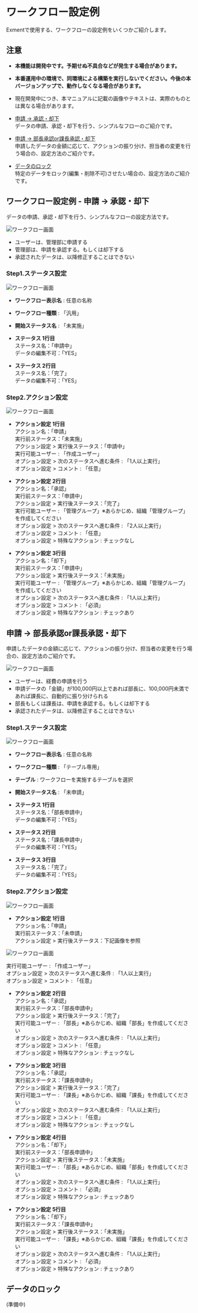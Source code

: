 # ワークフロー設定例
Exmentで使用する、ワークフローの設定例をいくつかご紹介します。

## 注意
- **本機能は開発中です。予期せぬ不具合などが発生する場合があります。**
- **本番運用中の環境で、同環境による構築を実行しないでください。今後の本バージョンアップで、動作しなくなる場合があります。**
- 現在開発中につき、本マニュアルに記載の画像やテキストは、実際のものとは異なる場合があります。

- [申請 → 承認・却下](#example1)  
データの申請、承認・却下を行う、シンプルなフローのご紹介です。  


- [申請 → 部長承認or課長承認・却下](#example2)  
申請したデータの金額に応じて、アクションの振り分け、担当者の変更を行う場合の、設定方法のご紹介です。  


- [データのロック](#example3)  
特定のデータをロック(編集・削除不可)させたい場合の、設定方法のご紹介です。  




<h2 id="example1">ワークフロー設定例 - 申請 → 承認・却下</h2>
データの申請、承認・却下を行う、シンプルなフローの設定方法です。  

![ワークフロー画面](img/workflow/workflow1.png)  
- ユーザーは、管理部に申請する
- 管理部は、申請を承認する。もしくは却下する
- 承認されたデータは、以降修正することはできない


### Step1.ステータス設定

![ワークフロー画面](img/workflow/workflow_status1.png)  

- **ワークフロー表示名** : 任意の名称

- **ワークフロー種類** : 「汎用」

- **開始ステータス名** : 「未実施」

- **ステータス 1行目**  
ステータス名：「申請中」  
データの編集不可：「YES」  

- **ステータス 2行目**  
ステータス名：「完了」  
データの編集不可：「YES」  


### Step2.アクション設定

![ワークフロー画面](img/workflow/workflow_action0.png)  

- **アクション設定 1行目**  
アクション名：「申請」  
実行前ステータス：「未実施」  
アクション設定 > 実行後ステータス：「申請中」  
実行可能ユーザー : 「作成ユーザー」  
オプション設定 > 次のステータスへ進む条件 : 「1人以上実行」  
オプション設定 > コメント : 「任意」  


- **アクション設定 2行目**  
アクション名：「承認」  
実行前ステータス：「申請中」  
アクション設定 > 実行後ステータス：「完了」  
実行可能ユーザー : 「管理グループ」※あらかじめ、組織「管理グループ」を作成してください  
オプション設定 > 次のステータスへ進む条件 : 「2人以上実行」  
オプション設定 > コメント : 「任意」  
オプション設定 > 特殊なアクション : チェックなし  


- **アクション設定 3行目**  
アクション名：「却下」  
実行前ステータス：「申請中」  
アクション設定 > 実行後ステータス：「未実施」  
実行可能ユーザー : 「管理グループ」※あらかじめ、組織「管理グループ」を作成してください  
オプション設定 > 次のステータスへ進む条件 : 「1人以上実行」  
オプション設定 > コメント : 「必須」  
オプション設定 > 特殊なアクション : チェックあり  











<h2 id="example2">申請 → 部長承認or課長承認・却下</h2>
申請したデータの金額に応じて、アクションの振り分け、担当者の変更を行う場合の、設定方法のご紹介です。    

![ワークフロー画面](img/workflow/workflow_example2_0.png)
  
- ユーザーは、経費の申請を行う
- 申請データの「金額」が100,000円以上であれば部長に、100,000円未満であれば課長に、自動的に振り分けられる
- 部長もしくは課長は、申請を承認する。もしくは却下する
- 承認されたデータは、以降修正することはできない


### Step1.ステータス設定

![ワークフロー画面](img/workflow/workflow_example2_1.png)  

- **ワークフロー表示名** : 任意の名称

- **ワークフロー種類** : 「テーブル専用」

- **テーブル** : ワークフローを実施するテーブルを選択

- **開始ステータス名** : 「未申請」

- **ステータス 1行目**  
ステータス名：「部長申請中」  
データの編集不可：「YES」  

- **ステータス 2行目**  
ステータス名：「課長申請中」  
データの編集不可：「YES」  

- **ステータス 3行目**  
ステータス名：「完了」  
データの編集不可：「YES」  


### Step2.アクション設定

![ワークフロー画面](img/workflow/workflow_example2_2.png)  

- **アクション設定 1行目**  
アクション名：「申請」  
実行前ステータス：「未申請」  
アクション設定 > 実行後ステータス：下記画像を参照  

![ワークフロー画面](img/workflow/workflow_example2_3.png)  

実行可能ユーザー : 「作成ユーザー」  
オプション設定 > 次のステータスへ進む条件 : 「1人以上実行」  
オプション設定 > コメント : 「任意」  


- **アクション設定 2行目**  
アクション名：「承認」  
実行前ステータス：「部長申請中」  
アクション設定 > 実行後ステータス：「完了」  
実行可能ユーザー : 「部長」※あらかじめ、組織「部長」を作成してください  
オプション設定 > 次のステータスへ進む条件 : 「1人以上実行」  
オプション設定 > コメント : 「任意」  
オプション設定 > 特殊なアクション : チェックなし  


- **アクション設定 3行目**  
アクション名：「承認」  
実行前ステータス：「課長申請中」  
アクション設定 > 実行後ステータス：「完了」  
実行可能ユーザー : 「課長」※あらかじめ、組織「課長」を作成してください  
オプション設定 > 次のステータスへ進む条件 : 「1人以上実行」  
オプション設定 > コメント : 「任意」  
オプション設定 > 特殊なアクション : チェックなし  


- **アクション設定 4行目**  
アクション名：「却下」  
実行前ステータス：「部長申請中」  
アクション設定 > 実行後ステータス：「未実施」  
実行可能ユーザー : 「部長」※あらかじめ、組織「部長」を作成してください  
オプション設定 > 次のステータスへ進む条件 : 「1人以上実行」  
オプション設定 > コメント : 「必須」  
オプション設定 > 特殊なアクション : チェックあり  


- **アクション設定 5行目**  
アクション名：「却下」  
実行前ステータス：「課長申請中」  
アクション設定 > 実行後ステータス：「未実施」  
実行可能ユーザー : 「課長」※あらかじめ、組織「課長」を作成してください  
オプション設定 > 次のステータスへ進む条件 : 「1人以上実行」  
オプション設定 > コメント : 「必須」  
オプション設定 > 特殊なアクション : チェックあり  








<h2 id="example3">データのロック</h2>
(準備中)
